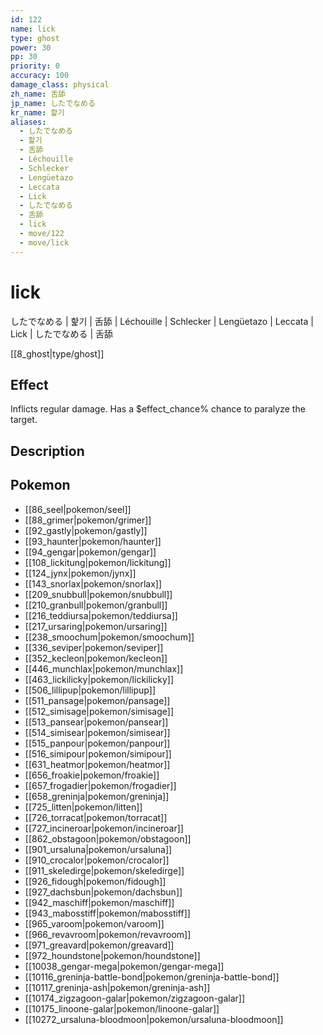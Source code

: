 ```yaml
---
id: 122
name: lick
type: ghost
power: 30
pp: 30
priority: 0
accuracy: 100
damage_class: physical
zh_name: 舌舔
jp_name: したでなめる
kr_name: 핥기
aliases:
  - したでなめる
  - 핥기
  - 舌舔
  - Léchouille
  - Schlecker
  - Lengüetazo
  - Leccata
  - Lick
  - したでなめる
  - 舌舔
  - lick
  - move/122
  - move/lick
---
```

# lick
    
したでなめる | 핥기 | 舌舔 | Léchouille | Schlecker | Lengüetazo | Leccata | Lick | したでなめる | 舌舔

[[8_ghost|type/ghost]]

## Effect

Inflicts regular damage.  Has a $effect_chance% chance to paralyze the target.

## Description



## Pokemon

- [[86_seel|pokemon/seel]]
- [[88_grimer|pokemon/grimer]]
- [[92_gastly|pokemon/gastly]]
- [[93_haunter|pokemon/haunter]]
- [[94_gengar|pokemon/gengar]]
- [[108_lickitung|pokemon/lickitung]]
- [[124_jynx|pokemon/jynx]]
- [[143_snorlax|pokemon/snorlax]]
- [[209_snubbull|pokemon/snubbull]]
- [[210_granbull|pokemon/granbull]]
- [[216_teddiursa|pokemon/teddiursa]]
- [[217_ursaring|pokemon/ursaring]]
- [[238_smoochum|pokemon/smoochum]]
- [[336_seviper|pokemon/seviper]]
- [[352_kecleon|pokemon/kecleon]]
- [[446_munchlax|pokemon/munchlax]]
- [[463_lickilicky|pokemon/lickilicky]]
- [[506_lillipup|pokemon/lillipup]]
- [[511_pansage|pokemon/pansage]]
- [[512_simisage|pokemon/simisage]]
- [[513_pansear|pokemon/pansear]]
- [[514_simisear|pokemon/simisear]]
- [[515_panpour|pokemon/panpour]]
- [[516_simipour|pokemon/simipour]]
- [[631_heatmor|pokemon/heatmor]]
- [[656_froakie|pokemon/froakie]]
- [[657_frogadier|pokemon/frogadier]]
- [[658_greninja|pokemon/greninja]]
- [[725_litten|pokemon/litten]]
- [[726_torracat|pokemon/torracat]]
- [[727_incineroar|pokemon/incineroar]]
- [[862_obstagoon|pokemon/obstagoon]]
- [[901_ursaluna|pokemon/ursaluna]]
- [[910_crocalor|pokemon/crocalor]]
- [[911_skeledirge|pokemon/skeledirge]]
- [[926_fidough|pokemon/fidough]]
- [[927_dachsbun|pokemon/dachsbun]]
- [[942_maschiff|pokemon/maschiff]]
- [[943_mabosstiff|pokemon/mabosstiff]]
- [[965_varoom|pokemon/varoom]]
- [[966_revavroom|pokemon/revavroom]]
- [[971_greavard|pokemon/greavard]]
- [[972_houndstone|pokemon/houndstone]]
- [[10038_gengar-mega|pokemon/gengar-mega]]
- [[10116_greninja-battle-bond|pokemon/greninja-battle-bond]]
- [[10117_greninja-ash|pokemon/greninja-ash]]
- [[10174_zigzagoon-galar|pokemon/zigzagoon-galar]]
- [[10175_linoone-galar|pokemon/linoone-galar]]
- [[10272_ursaluna-bloodmoon|pokemon/ursaluna-bloodmoon]]

